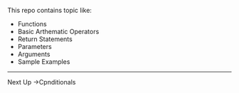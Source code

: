 
This repo contains topic like:

- Functions
- Basic Arthematic Operators
- Return Statements
- Parameters
- Arguments
- Sample Examples

---

Next Up ->Cpnditionals
